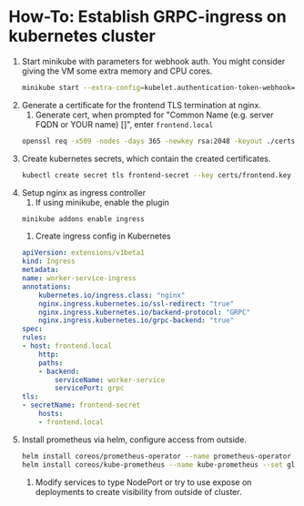 # How-To: Establish GRPC-ingress on kubernetes cluster
1. Start minikube with parameters for webhook auth. You might consider giving the VM some extra memory and CPU cores.
    ```bash
    minikube start --extra-config=kubelet.authentication-token-webhook=true --extra-config=kubelet.authorization-mode=Webhook
    ```
1. Generate a certificate for the frontend TLS termination at nginx.
    1. Generate cert, when prompted for "Common Name (e.g. server FQDN or YOUR name) []", enter `frontend.local`
    ```bash
    openssl req -x509 -nodes -days 365 -newkey rsa:2048 -keyout ./certs/frontend.key -out ./certs/frontend.cert
    ```
1. Create kubernetes secrets, which contain the created certificates.
    ```bash
    kubectl create secret tls frontend-secret --key certs/frontend.key --cert certs/frontend.cert
    ```
1. Setup nginx as ingress controller
    1. If using minikube, enable the plugin
    ```bash
    minikube addons enable ingress
    ```
    1. Create ingress config in Kubernetes
    ```yaml
    apiVersion: extensions/v1beta1
    kind: Ingress
    metadata:
    name: worker-service-ingress
    annotations:
        kubernetes.io/ingress.class: "nginx"
        nginx.ingress.kubernetes.io/ssl-redirect: "true"
        nginx.ingress.kubernetes.io/backend-protocol: "GRPC"
        nginx.ingress.kubernetes.io/grpc-backend: "true"
    spec:
    rules:
    - host: frontend.local
        http:
        paths:
        - backend:
            serviceName: worker-service
            servicePort: grpc
    tls:
    - secretName: frontend-secret
        hosts:
        - frontend.local
    ```
1. Install prometheus via helm, configure access from outside.
    ```bash
    helm install coreos/prometheus-operator --name prometheus-operator --namespace monitoring
    helm install coreos/kube-prometheus --name kube-prometheus --set global.rbacEnable=true --namespace monitoring
    ```
    1. Modify services to type NodePort or try to use expose on deployments to create visibility from outside of cluster.